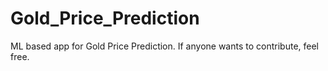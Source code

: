 # Gold_Price_Prediction

ML based app for Gold Price Prediction. If anyone wants to contribute, feel free.
